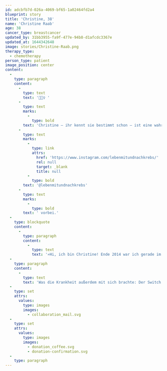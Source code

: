 ```yaml
---
id: adcbfb7d-026a-4069-bf65-1a02464fd2a4
blueprint: story
title: 'Christine, 38'
name: 'Christine Raab'
age: 38
cancer_type: breastcancer
updated_by: 31bb3955-fa9f-477e-94b8-d1afcdc3367e
updated_at: 1644342648
image: stories/Christine-Raab.png
therapy_type:
  - chemotherapy
person_type: patient
image_position: center
content:
  -
    type: paragraph
    content:
      -
        type: text
        text: '🧘🏻‍♀️ '
      -
        type: text
        marks:
          -
            type: bold
        text: 'Christine – ihr kennt sie bestimmt schon – ist eine wahre Power-Frau, sie ist Krebsbloggerin, Yoga-Lehrerin und ganzheitlicher Coach! Aufklärung und Unterstützung für Krebspatient:innen sind ihr eine Herzensangelegenheit. Christine war 32, als sie die Diagnose bekam, heute ist sie 38 und Krebsfrei. Schaut doch mal auf ihrem neuen Account '
      -
        type: text
        marks:
          -
            type: link
            attrs:
              href: 'https://www.instagram.com/lebenmitundnachkrebs/'
              rel: null
              target: _blank
              title: null
          -
            type: bold
        text: '@lebenmitundnachkrebs'
      -
        type: text
        marks:
          -
            type: bold
        text: ' vorbei.'
  -
    type: blockquote
    content:
      -
        type: paragraph
        content:
          -
            type: text
            text: '»Hi, ich bin Christine! Ende 2014 war ich gerade im dritten Jahr meiner Selbstständigkeit als Make-up Artist und Schwimmlehrerin und frisch verheiratet als die Diagnose Brustkrebs mein Leben über den Haufen warf. Gut 6 Wochen voller Arzttermine, Untersuchungen und Besprechungen (von Kinderwunschklinik, über Perücke aussuchen zu „Schwimmlehrer einstellen und alles organisieren“) bis es dann mit dem vollen schulmedizinischen Programm losging. Eizellen vorsorglich einfrieren lassen (auf eigene Kosten), OP im Achselbereich, Chemotherapie, brusterhaltende OP und Bestrahlung. Da ich durch die Selbstständigkeit mit sehr vielen Menschen zu tun hatte, entschied ich mich von Anfang an dazu meine Geschichte öffentlich zu machen und habe die komplette Zeit auf YouTube dokumentiert.'
  -
    type: paragraph
    content:
      -
        type: text
        text: 'Was die Krankheit außerdem mit sich brachte: Der Switch von konventioneller Kosmetik auf Naturkosmetik und vegane Produkte (wenn man mal sieht wie viele Inhaltsstoffe den Zusatz tragen „könnte krebserregend sein“…) und die Entscheidung eine Ausbildung zur Yogalehrerin zu machen. Inzwischen habe ich 5 Jahre Antihormontherapie hinter mir und bin nun seit fast einem Jahr in der Pause und hoffe, dass sich der Kinderwunsch nun erfüllen kann. Ich bin gesund und unterstütze und begleite nun andere Menschen als Yogalehrerin und ganzheitlicher Coach. Ein besonderes Herzensthema ist mein Onlinekurs für (ehemalige) Krebspatient:innen, der sowohl die Zeit während als auch nach der Therapie mit Ansätzen aus der Yogaphilosophie ganzheitlich unterstützt.«'
  -
    type: set
    attrs:
      values:
        type: images
        images:
          - collaboration_mail.svg
  -
    type: set
    attrs:
      values:
        type: images
        images:
          - donation_coffee.svg
          - donation-confirmation.svg
  -
    type: paragraph
---
```


